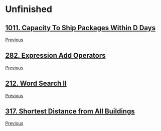 # Unfinished

## [1011. Capacity To Ship Packages Within D Days](https://leetcode.com/problems/capacity-to-ship-packages-within-d-days/)

[Previous](2022-02-06.md#1011-capacity-to-ship-packages-within-d-days)

## [282. Expression Add Operators](https://leetcode.com/problems/expression-add-operators/)

[Previous](2022-01-30.md#282-expression-add-operators)

## [212. Word Search II](https://leetcode.com/problems/word-search-ii/)

[Previous](2022-01-23.md#212-word-search-ii)

## [317. Shortest Distance from All Buildings](https://leetcode.com/problems/shortest-distance-from-all-buildings/)

[Previous](2022-01-23.md#317-shortest-distance-from-all-buildings)
